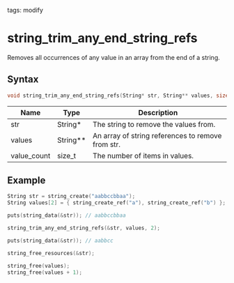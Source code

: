 tags: modify

# string_trim_any_end_string_refs

Removes all occurrences of any value in an array from the end of a string.

## Syntax

```c
void string_trim_any_end_string_refs(String* str, String** values, size_t value_count);
```

| Name | Type | Description |
| --- | --- | --- |
| str | String* | The string to remove the values from. |
| values | String** | An array of string references to remove from str. |
| value_count | size_t | The number of items in values. |

## Example

```c
String str = string_create("aabbccbbaa");
String values[2] = { string_create_ref("a"), string_create_ref("b") };

puts(string_data(&str)); // aabbccbbaa

string_trim_any_end_string_refs(&str, values, 2);

puts(string_data(&str)); // aabbcc

string_free_resources(&str);

string_free(values);
string_free(values + 1);
```